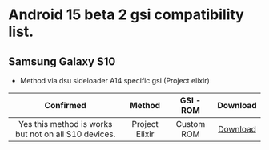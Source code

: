 # Android 15 beta 2 gsi compatibility list.

## Samsung Galaxy S10
- Method via dsu sideloader A14 specific gsi (Project elixir)


|Confirmed|Method|GSI - ROM|Download|
|:-:|:-:|:-:|:-:|
|Yes this method is works but not on all S10 devices.|Project Elixir|Custom ROM|[Download](https://projectelixiros.com/device/beyond1lte)|
